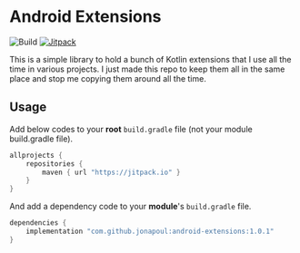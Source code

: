 # Android Extensions

![Build](https://github.com/jonapoul/android-extensions/actions/workflows/android.yml/badge.svg)
[![Jitpack](https://jitpack.io/v/jonapoul/android-extensions.svg)](https://jitpack.io/#jonapoul/android-extensions)

This is a simple library to hold a bunch of Kotlin extensions that I use all the time in various projects. I just made this repo to keep them all in the same place and stop me copying them around all the time. 

## Usage 
Add below codes to your **root** `build.gradle` file (not your module build.gradle file).
```gradle
allprojects {
    repositories {
        maven { url "https://jitpack.io" }
    }
}
```
And add a dependency code to your **module**'s `build.gradle` file.
```gradle
dependencies {
    implementation "com.github.jonapoul:android-extensions:1.0.1"
}
```
